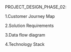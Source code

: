 PROJECT_DESIGN_PHASE_02:

1.Customer Journey Map

2.Solution Requirements

3.Data flow diagram

4.Technology Stack
